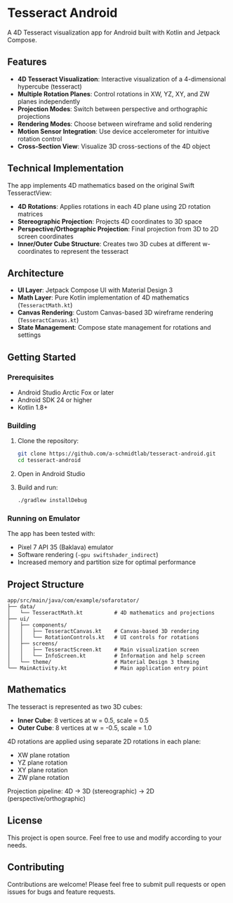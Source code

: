 # Tesseract Android

A 4D Tesseract visualization app for Android built with Kotlin and Jetpack Compose.

## Features

- **4D Tesseract Visualization**: Interactive visualization of a 4-dimensional hypercube (tesseract)
- **Multiple Rotation Planes**: Control rotations in XW, YZ, XY, and ZW planes independently
- **Projection Modes**: Switch between perspective and orthographic projections
- **Rendering Modes**: Choose between wireframe and solid rendering
- **Motion Sensor Integration**: Use device accelerometer for intuitive rotation control
- **Cross-Section View**: Visualize 3D cross-sections of the 4D object

## Technical Implementation

The app implements 4D mathematics based on the original Swift TesseractView:

- **4D Rotations**: Applies rotations in each 4D plane using 2D rotation matrices
- **Stereographic Projection**: Projects 4D coordinates to 3D space
- **Perspective/Orthographic Projection**: Final projection from 3D to 2D screen coordinates
- **Inner/Outer Cube Structure**: Creates two 3D cubes at different w-coordinates to represent the tesseract

## Architecture

- **UI Layer**: Jetpack Compose UI with Material Design 3
- **Math Layer**: Pure Kotlin implementation of 4D mathematics (`TesseractMath.kt`)
- **Canvas Rendering**: Custom Canvas-based 3D wireframe rendering (`TesseractCanvas.kt`)
- **State Management**: Compose state management for rotations and settings

## Getting Started

### Prerequisites

- Android Studio Arctic Fox or later
- Android SDK 24 or higher
- Kotlin 1.8+

### Building

1. Clone the repository:
   ```bash
   git clone https://github.com/a-schmidtlab/tesseract-android.git
   cd tesseract-android
   ```

2. Open in Android Studio

3. Build and run:
   ```bash
   ./gradlew installDebug
   ```

### Running on Emulator

The app has been tested with:
- Pixel 7 API 35 (Baklava) emulator
- Software rendering (`-gpu swiftshader_indirect`)
- Increased memory and partition size for optimal performance

## Project Structure

```
app/src/main/java/com/example/sofarotator/
├── data/
│   └── TesseractMath.kt          # 4D mathematics and projections
├── ui/
│   ├── components/
│   │   ├── TesseractCanvas.kt    # Canvas-based 3D rendering
│   │   └── RotationControls.kt   # UI controls for rotations
│   ├── screens/
│   │   ├── TesseractScreen.kt    # Main visualization screen
│   │   └── InfoScreen.kt         # Information and help screen
│   └── theme/                    # Material Design 3 theming
└── MainActivity.kt               # Main application entry point
```

## Mathematics

The tesseract is represented as two 3D cubes:
- **Inner Cube**: 8 vertices at w = 0.5, scale = 0.5
- **Outer Cube**: 8 vertices at w = -0.5, scale = 1.0

4D rotations are applied using separate 2D rotations in each plane:
- XW plane rotation
- YZ plane rotation  
- XY plane rotation
- ZW plane rotation

Projection pipeline: 4D → 3D (stereographic) → 2D (perspective/orthographic)

## License

This project is open source. Feel free to use and modify according to your needs.

## Contributing

Contributions are welcome! Please feel free to submit pull requests or open issues for bugs and feature requests. 